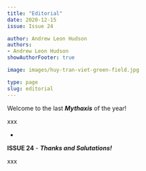 ```yaml
---
title: "Editorial"
date: 2020-12-15
issue: Issue 24

author: Andrew Leon Hudson
authors:
- Andrew Leon Hudson
showAuthorFooter: true

image: images/huy-tran-viet-green-field.jpg

type: page
slug: editorial
---
```



Welcome to the last ***Mythaxis*** of the year!

xxx



-



**ISSUE 24** - ***Thanks and Salutations!***

xxx

